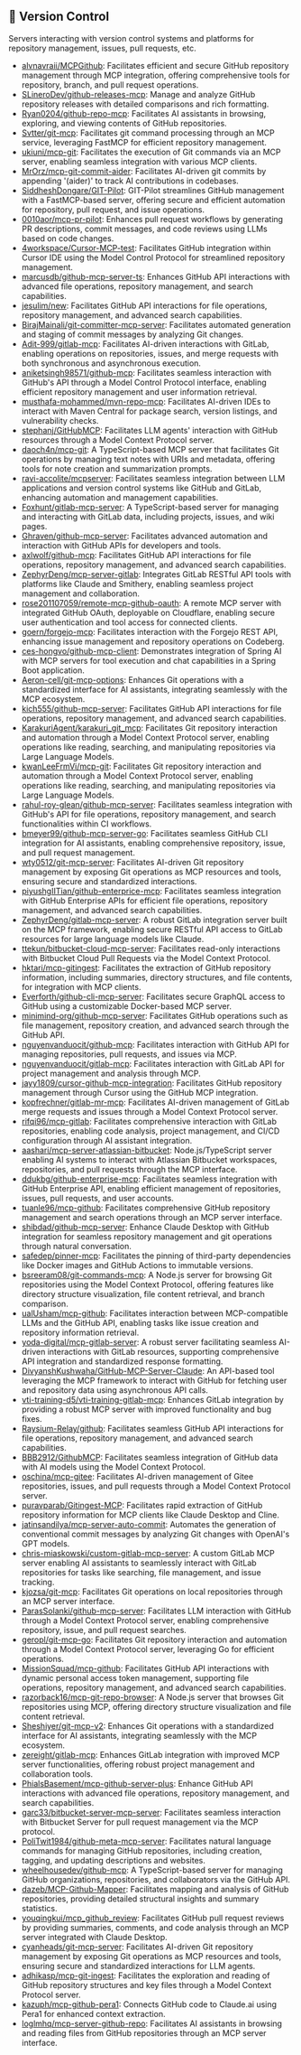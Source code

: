 ## 🔄 Version Control

Servers interacting with version control systems and platforms for repository management, issues, pull requests, etc.

- [alvnavraii/MCPGithub](https://github.com/alvnavraii/MCPGithub): Facilitates efficient and secure GitHub repository management through MCP integration, offering comprehensive tools for repository, branch, and pull request operations.
- [SLineroDev/github-releases-mcp](https://github.com/SLineroDev/github-releases-mcp): Manage and analyze GitHub repository releases with detailed comparisons and rich formatting.
- [Ryan0204/github-repo-mcp](https://github.com/Ryan0204/github-repo-mcp): Facilitates AI assistants in browsing, exploring, and viewing contents of GitHub repositories.
- [Svtter/git-mcp](https://github.com/Svtter/git-mcp): Facilitates git command processing through an MCP service, leveraging FastMCP for efficient repository management.
- [ukiuni/mcp-git](https://github.com/ukiuni/mcp-git): Facilitates the execution of Git commands via an MCP server, enabling seamless integration with various MCP clients.
- [MrOrz/mcp-git-commit-aider](https://github.com/MrOrz/mcp-git-commit-aider): Facilitates AI-driven git commits by appending '(aider)' to track AI contributions in codebases.
- [SiddheshDongare/GIT-Pilot](https://github.com/SiddheshDongare/GIT-Pilot): GIT-Pilot streamlines GitHub management with a FastMCP-based server, offering secure and efficient automation for repository, pull request, and issue operations.
- [0010aor/mcp-pr-pilot](https://github.com/0010aor/mcp-pr-pilot): Enhances pull request workflows by generating PR descriptions, commit messages, and code reviews using LLMs based on code changes.
- [4workspace/Cursor-MCP-test](https://github.com/4workspace/Cursor-MCP-test): Facilitates GitHub integration within Cursor IDE using the Model Control Protocol for streamlined repository management.
- [marcusdb/github-mcp-server-ts](https://github.com/marcusdb/github-mcp-server-ts): Enhances GitHub API interactions with advanced file operations, repository management, and search capabilities.
- [jesulim/new](https://github.com/jesulim/new): Facilitates GitHub API interactions for file operations, repository management, and advanced search capabilities.
- [BirajMainali/git-committer-mcp-server](https://github.com/BirajMainali/git-committer-mcp-server): Facilitates automated generation and staging of commit messages by analyzing Git changes.
- [Adit-999/gitlab-mcp](https://github.com/Adit-999/gitlab-mcp): Facilitates AI-driven interactions with GitLab, enabling operations on repositories, issues, and merge requests with both synchronous and asynchronous execution.
- [aniketsingh98571/github-mcp](https://github.com/aniketsingh98571/github-mcp): Facilitates seamless interaction with GitHub's API through a Model Control Protocol interface, enabling efficient repository management and user information retrieval.
- [musthafa-mohammed/mvn-repo-mcp](https://github.com/musthafa-mohammed/mvn-repo-mcp): Facilitates AI-driven IDEs to interact with Maven Central for package search, version listings, and vulnerability checks.
- [stephanj/GitHubMCP](https://github.com/stephanj/GitHubMCP): Facilitates LLM agents' interaction with GitHub resources through a Model Context Protocol server.
- [daoch4n/mcp-git](https://github.com/daoch4n/mcp-git): A TypeScript-based MCP server that facilitates Git operations by managing text notes with URIs and metadata, offering tools for note creation and summarization prompts.
- [ravi-accolite/mcpserver](https://github.com/ravi-accolite/mcpserver): Facilitates seamless integration between LLM applications and version control systems like GitHub and GitLab, enhancing automation and management capabilities.
- [Foxhunt/gitlab-mcp-server](https://github.com/Foxhunt/gitlab-mcp-server): A TypeScript-based server for managing and interacting with GitLab data, including projects, issues, and wiki pages.
- [Ghraven/github-mcp-server](https://github.com/Ghraven/github-mcp-server): Facilitates advanced automation and interaction with GitHub APIs for developers and tools.
- [axlwolf/github-mcp](https://github.com/axlwolf/github-mcp): Facilitates GitHub API interactions for file operations, repository management, and advanced search capabilities.
- [ZephyrDeng/mcp-server-gitlab](https://github.com/ZephyrDeng/mcp-server-gitlab): Integrates GitLab RESTful API tools with platforms like Claude and Smithery, enabling seamless project management and collaboration.
- [rose201107059/remote-mcp-github-oauth](https://github.com/rose201107059/remote-mcp-github-oauth): A remote MCP server with integrated GitHub OAuth, deployable on Cloudflare, enabling secure user authentication and tool access for connected clients.
- [goern/forgejo-mcp](https://github.com/goern/forgejo-mcp): Facilitates interaction with the Forgejo REST API, enhancing issue management and repository operations on Codeberg.
- [ces-hongvo/github-mcp-client](https://github.com/ces-hongvo/github-mcp-client): Demonstrates integration of Spring AI with MCP servers for tool execution and chat capabilities in a Spring Boot application.
- [Aeron-cell/git-mcp-options](https://github.com/Aeron-cell/git-mcp-options): Enhances Git operations with a standardized interface for AI assistants, integrating seamlessly with the MCP ecosystem.
- [kich555/github-mcp-server](https://github.com/kich555/github-mcp-server): Facilitates GitHub API interactions for file operations, repository management, and advanced search capabilities.
- [KarakuriAgent/karakuri_git_mcp](https://github.com/KarakuriAgent/karakuri_git_mcp): Facilitates Git repository interaction and automation through a Model Context Protocol server, enabling operations like reading, searching, and manipulating repositories via Large Language Models.
- [kwanLeeFrmVi/mcp-git](https://github.com/kwanLeeFrmVi/mcp-git): Facilitates Git repository interaction and automation through a Model Context Protocol server, enabling operations like reading, searching, and manipulating repositories via Large Language Models.
- [rahul-roy-glean/github-mcp-server](https://github.com/rahul-roy-glean/github-mcp-server): Facilitates seamless integration with GitHub's API for file operations, repository management, and search functionalities within CI workflows.
- [bmeyer99/github-mcp-server-go](https://github.com/bmeyer99/github-mcp-server-go): Facilitates seamless GitHub CLI integration for AI assistants, enabling comprehensive repository, issue, and pull request management.
- [wty0512/git-mcp-server](https://github.com/wty0512/git-mcp-server): Facilitates AI-driven Git repository management by exposing Git operations as MCP resources and tools, ensuring secure and standardized interactions.
- [piyushgIITian/github-enterprice-mcp](https://github.com/piyushgIITian/github-enterprice-mcp): Facilitates seamless integration with GitHub Enterprise APIs for efficient file operations, repository management, and advanced search capabilities.
- [ZephyrDeng/gitlab-mcp-server](https://github.com/ZephyrDeng/gitlab-mcp-server): A robust GitLab integration server built on the MCP framework, enabling secure RESTful API access to GitLab resources for large language models like Claude.
- [ttekun/bitbucket-cloud-mcp-server](https://github.com/ttekun/bitbucket-cloud-mcp-server): Facilitates read-only interactions with Bitbucket Cloud Pull Requests via the Model Context Protocol.
- [hktari/mcp-gitingest](https://github.com/hktari/mcp-gitingest): Facilitates the extraction of GitHub repository information, including summaries, directory structures, and file contents, for integration with MCP clients.
- [Everforth/github-cli-mcp-server](https://github.com/Everforth/github-cli-mcp-server): Facilitates secure GraphQL access to GitHub using a customizable Docker-based MCP server.
- [minimind-org/github-mcp-server](https://github.com/minimind-org/github-mcp-server): Facilitates GitHub operations such as file management, repository creation, and advanced search through the GitHub API.
- [nguyenvanduocit/github-mcp](https://github.com/nguyenvanduocit/github-mcp): Facilitates interaction with GitHub API for managing repositories, pull requests, and issues via MCP.
- [nguyenvanduocit/gitlab-mcp](https://github.com/nguyenvanduocit/gitlab-mcp): Facilitates interaction with GitLab API for project management and analysis through MCP.
- [jayy1809/cursor-github-mcp-integration](https://github.com/jayy1809/cursor-github-mcp-integration): Facilitates GitHub repository management through Cursor using the GitHub MCP integration.
- [kopfrechner/gitlab-mr-mcp](https://github.com/kopfrechner/gitlab-mr-mcp): Facilitates AI-driven management of GitLab merge requests and issues through a Model Context Protocol server.
- [rifqi96/mcp-gitlab](https://github.com/rifqi96/mcp-gitlab): Facilitates comprehensive interaction with GitLab repositories, enabling code analysis, project management, and CI/CD configuration through AI assistant integration.
- [aashari/mcp-server-atlassian-bitbucket](https://github.com/aashari/mcp-server-atlassian-bitbucket): Node.js/TypeScript server enabling AI systems to interact with Atlassian Bitbucket workspaces, repositories, and pull requests through the MCP interface.
- [ddukbg/github-enterprise-mcp](https://github.com/ddukbg/github-enterprise-mcp): Facilitates seamless integration with GitHub Enterprise API, enabling efficient management of repositories, issues, pull requests, and user accounts.
- [tuanle96/mcp-github](https://github.com/tuanle96/mcp-github): Facilitates comprehensive GitHub repository management and search operations through an MCP server interface.
- [shibdad/github-mcp-server](https://github.com/shibdad/github-mcp-server): Enhance Claude Desktop with GitHub integration for seamless repository management and git operations through natural conversation.
- [safedep/pinner-mcp](https://github.com/safedep/pinner-mcp): Facilitates the pinning of third-party dependencies like Docker images and GitHub Actions to immutable versions.
- [bsreeram08/git-commands-mcp](https://github.com/bsreeram08/git-commands-mcp): A Node.js server for browsing Git repositories using the Model Context Protocol, offering features like directory structure visualization, file content retrieval, and branch comparison.
- [ualUsham/mcp-github](https://github.com/ualUsham/mcp-github): Facilitates interaction between MCP-compatible LLMs and the GitHub API, enabling tasks like issue creation and repository information retrieval.
- [yoda-digital/mcp-gitlab-server](https://github.com/yoda-digital/mcp-gitlab-server): A robust server facilitating seamless AI-driven interactions with GitLab resources, supporting comprehensive API integration and standardized response formatting.
- [DivyanshKushwaha/GitHub-MCP-Server-Claude](https://github.com/DivyanshKushwaha/GitHub-MCP-Server-Claude): An API-based tool leveraging the MCP framework to interact with GitHub for fetching user and repository data using asynchronous API calls.
- [vti-training-d5/vti-training-gitlab-mcp](https://github.com/vti-training-d5/vti-training-gitlab-mcp): Enhances GitLab integration by providing a robust MCP server with improved functionality and bug fixes.
- [Raysium-Relay/github](https://github.com/Raysium-Relay/github): Facilitates seamless GitHub API interactions for file operations, repository management, and advanced search capabilities.
- [BBB2912/GithubMCP](https://github.com/BBB2912/GithubMCP): Facilitates seamless integration of GitHub data with AI models using the Model Context Protocol.
- [oschina/mcp-gitee](https://github.com/oschina/mcp-gitee): Facilitates AI-driven management of Gitee repositories, issues, and pull requests through a Model Context Protocol server.
- [puravparab/Gitingest-MCP](https://github.com/puravparab/Gitingest-MCP): Facilitates rapid extraction of GitHub repository information for MCP clients like Claude Desktop and Cline.
- [jatinsandilya/mcp-server-auto-commit](https://github.com/jatinsandilya/mcp-server-auto-commit): Automates the generation of conventional commit messages by analyzing Git changes with OpenAI's GPT models.
- [chris-miaskowski/custom-gitlab-mcp-server](https://github.com/chris-miaskowski/custom-gitlab-mcp-server): A custom GitLab MCP server enabling AI assistants to seamlessly interact with GitLab repositories for tasks like searching, file management, and issue tracking.
- [kjozsa/git-mcp](https://github.com/kjozsa/git-mcp): Facilitates Git operations on local repositories through an MCP server interface.
- [ParasSolanki/github-mcp-server](https://github.com/ParasSolanki/github-mcp-server): Facilitates LLM interaction with GitHub through a Model Context Protocol server, enabling comprehensive repository, issue, and pull request searches.
- [geropl/git-mcp-go](https://github.com/geropl/git-mcp-go): Facilitates Git repository interaction and automation through a Model Context Protocol server, leveraging Go for efficient operations.
- [MissionSquad/mcp-github](https://github.com/MissionSquad/mcp-github): Facilitates GitHub API interactions with dynamic personal access token management, supporting file operations, repository management, and advanced search capabilities.
- [razorback16/mcp-git-repo-browser](https://github.com/razorback16/mcp-git-repo-browser): A Node.js server that browses Git repositories using MCP, offering directory structure visualization and file content retrieval.
- [Sheshiyer/git-mcp-v2](https://github.com/Sheshiyer/git-mcp-v2): Enhances Git operations with a standardized interface for AI assistants, integrating seamlessly with the MCP ecosystem.
- [zereight/gitlab-mcp](https://github.com/zereight/gitlab-mcp): Enhances GitLab integration with improved MCP server functionalities, offering robust project management and collaboration tools.
- [PhialsBasement/mcp-github-server-plus](https://github.com/PhialsBasement/mcp-github-server-plus): Enhance GitHub API interactions with advanced file operations, repository management, and search capabilities.
- [garc33/bitbucket-server-mcp-server](https://github.com/garc33/bitbucket-server-mcp-server): Facilitates seamless interaction with Bitbucket Server for pull request management via the MCP protocol.
- [PoliTwit1984/github-meta-mcp-server](https://github.com/PoliTwit1984/github-meta-mcp-server): Facilitates natural language commands for managing GitHub repositories, including creation, tagging, and updating descriptions and websites.
- [wheelhousedev/github-mcp](https://github.com/wheelhousedev/github-mcp): A TypeScript-based server for managing GitHub organizations, repositories, and collaborators via the GitHub API.
- [dazeb/MCP-Github-Mapper](https://github.com/dazeb/MCP-Github-Mapper): Facilitates mapping and analysis of GitHub repositories, providing detailed structural insights and summary statistics.
- [youqingkui/mcp_github_review](https://github.com/youqingkui/mcp_github_review): Facilitates GitHub pull request reviews by providing summaries, comments, and code analysis through an MCP server integrated with Claude Desktop.
- [cyanheads/git-mcp-server](https://github.com/cyanheads/git-mcp-server): Facilitates AI-driven Git repository management by exposing Git operations as MCP resources and tools, ensuring secure and standardized interactions for LLM agents.
- [adhikasp/mcp-git-ingest](https://github.com/adhikasp/mcp-git-ingest): Facilitates the exploration and reading of GitHub repository structures and key files through a Model Context Protocol server.
- [kazuph/mcp-github-pera1](https://github.com/kazuph/mcp-github-pera1): Connects GitHub code to Claude.ai using Pera1 for enhanced context extraction.
- [loglmhq/mcp-server-github-repo](https://github.com/loglmhq/mcp-server-github-repo): Facilitates AI assistants in browsing and reading files from GitHub repositories through an MCP server interface.


